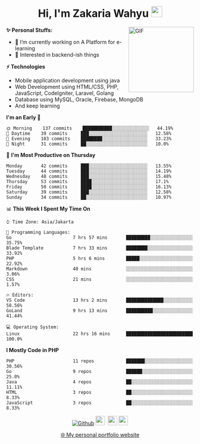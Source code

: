 <h1 align="center">Hi, I'm Zakaria Wahyu <img src="https://github.com/TheDudeThatCode/TheDudeThatCode/blob/master/Assets/Hi.gif" width="29px"></h1>

<img align="right" alt="GIF" height="175px" src="https://www.nayakapratama.co.id/wp-content/uploads/2019/07/Website-Maintenance.gif" />

**✨ Personal Stuffs:**
- 🔭 I’m currently working on A Platform for e-learning 
- 🌱 Interested in backend-ish things

**⚡ Technologies**
- Mobile application development using java
- Web Development using HTML/CSS, PHP, JavaScript, CodeIgniter, Laravel, Golang
- Database using MySQL, Oracle, Firebase, MongoDB
- And keep learning

<!--START_SECTION:waka-->
**I'm an Early 🐤** 

```text
🌞 Morning    137 commits    ███████████░░░░░░░░░░░░░░   44.19% 
🌆 Daytime    39 commits     ███░░░░░░░░░░░░░░░░░░░░░░   12.58% 
🌃 Evening    103 commits    ████████░░░░░░░░░░░░░░░░░   33.23% 
🌙 Night      31 commits     ██░░░░░░░░░░░░░░░░░░░░░░░   10.0%

```
📅 **I'm Most Productive on Thursday** 

```text
Monday       42 commits     ███░░░░░░░░░░░░░░░░░░░░░░   13.55% 
Tuesday      44 commits     ███░░░░░░░░░░░░░░░░░░░░░░   14.19% 
Wednesday    48 commits     ███░░░░░░░░░░░░░░░░░░░░░░   15.48% 
Thursday     53 commits     ████░░░░░░░░░░░░░░░░░░░░░   17.1% 
Friday       50 commits     ████░░░░░░░░░░░░░░░░░░░░░   16.13% 
Saturday     39 commits     ███░░░░░░░░░░░░░░░░░░░░░░   12.58% 
Sunday       34 commits     ██░░░░░░░░░░░░░░░░░░░░░░░   10.97%

```


📊 **This Week I Spent My Time On** 

```text
⌚︎ Time Zone: Asia/Jakarta

💬 Programming Languages: 
Go                       7 hrs 57 mins       █████████░░░░░░░░░░░░░░░░   35.75% 
Blade Template           7 hrs 33 mins       ████████░░░░░░░░░░░░░░░░░   33.92% 
PHP                      5 hrs 6 mins        █████░░░░░░░░░░░░░░░░░░░░   22.92% 
Markdown                 40 mins             ░░░░░░░░░░░░░░░░░░░░░░░░░   3.06% 
CSS                      21 mins             ░░░░░░░░░░░░░░░░░░░░░░░░░   1.57%

🔥 Editors: 
VS Code                  13 hrs 2 mins       ██████████████░░░░░░░░░░░   58.56% 
GoLand                   9 hrs 13 mins       ██████████░░░░░░░░░░░░░░░   41.44%

💻 Operating System: 
Linux                    22 hrs 16 mins      █████████████████████████   100.0%

```

**I Mostly Code in PHP** 

```text
PHP                      11 repos            ███████░░░░░░░░░░░░░░░░░░   30.56% 
Go                       9 repos             ██████░░░░░░░░░░░░░░░░░░░   25.0% 
Java                     4 repos             ██░░░░░░░░░░░░░░░░░░░░░░░   11.11% 
HTML                     3 repos             ██░░░░░░░░░░░░░░░░░░░░░░░   8.33% 
JavaScript               3 repos             ██░░░░░░░░░░░░░░░░░░░░░░░   8.33%

```



<!--END_SECTION:waka-->

<p align="center">
<a href="https://github.com/zakariawahyu" target="_blank"><img alt="Github" src="https://img.shields.io/badge/GitHub-%2312100E.svg?&style=for-the-badge&logo=Github&logoColor=white" /></a>
<a href="https://www.twitter.com/_zakariawahyu"><img src="https://img.shields.io/badge/twitter-%231DA1F2.svg?&style=for-the-badge&logo=twitter&logoColor=white" height=25></a> 
<a href="https://www.linkedin.com/in/zakariawahyu"><img src="https://img.shields.io/badge/linkedin-%230077B5.svg?&style=for-the-badge&logo=linkedin&logoColor=white" height=25></a> 
<a href="https://www.instagram.com/_zakariawahyu"><img src="https://img.shields.io/badge/instagram-%23E4405F.svg?&style=for-the-badge&logo=instagram&logoColor=white" height=25></a></p>
<p align="center"><a href="https://www.zakariawahyu.com" target="_blank">🌐 My personal portfolio website</a></p>
